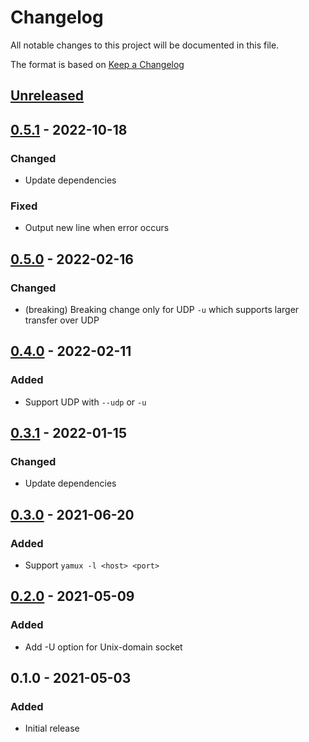 # Changelog
All notable changes to this project will be documented in this file.

The format is based on [Keep a Changelog](http://keepachangelog.com/en/1.0.0/)

## [Unreleased]

## [0.5.1] - 2022-10-18
### Changed
* Update dependencies

### Fixed
* Output new line when error occurs

## [0.5.0] - 2022-02-16
### Changed
* (breaking) Breaking change only for UDP `-u` which supports larger transfer over UDP

## [0.4.0] - 2022-02-11
### Added
* Support UDP with `--udp` or `-u`

## [0.3.1] - 2022-01-15
### Changed
* Update dependencies

## [0.3.0] - 2021-06-20
### Added
* Support `yamux -l <host> <port>`

## [0.2.0] - 2021-05-09
### Added
* Add -U option for Unix-domain socket

## 0.1.0 - 2021-05-03
### Added
* Initial release

[Unreleased]: https://github.com/nwtgck/yamux-cli/compare/v0.5.1...HEAD
[0.5.1]: https://github.com/nwtgck/yamux-cli/compare/v0.5.0...v0.5.1
[0.5.0]: https://github.com/nwtgck/yamux-cli/compare/v0.4.0...v0.5.0
[0.4.0]: https://github.com/nwtgck/yamux-cli/compare/v0.3.1...v0.4.0
[0.3.1]: https://github.com/nwtgck/yamux-cli/compare/v0.3.0...v0.3.1
[0.3.0]: https://github.com/nwtgck/yamux-cli/compare/v0.2.0...v0.3.0
[0.2.0]: https://github.com/nwtgck/yamux-cli/compare/v0.1.0...v0.2.0
